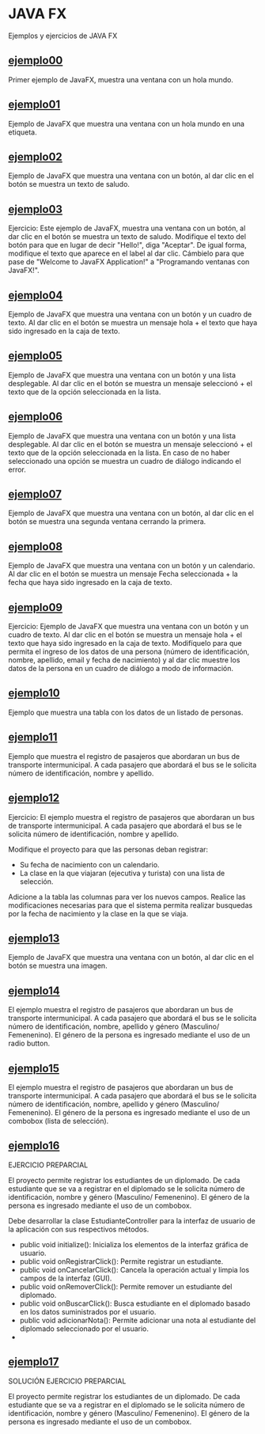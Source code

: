 # JAVA FX

Ejemplos y ejercicios de JAVA FX

## [ejemplo00](./ejemplo00)

Primer ejemplo de JavaFX, muestra una ventana con un hola mundo.

## [ejemplo01](./ejemplo01)

Ejemplo de JavaFX que muestra una ventana con un hola mundo en una etiqueta.

## [ejemplo02](./ejemplo02)

Ejemplo de JavaFX que muestra una ventana con un botón, al dar clic en el botón se muestra un texto de saludo.

## [ejemplo03](./ejemplo03)

Ejercicio: Este ejemplo de JavaFX, muestra una ventana con un botón, al dar clic en el botón se muestra un texto de saludo.
Modifique el texto del botón para que en lugar de decir "Hello!", diga "Aceptar". De igual forma, modifique el texto que aparece en el label al dar clic.
Cámbielo para que pase de "Welcome to JavaFX Application!" a "Programando ventanas con JavaFX!".

## [ejemplo04](./ejemplo04)

Ejemplo de JavaFX que muestra una ventana con un botón y un cuadro de texto. Al dar clic en el botón se muestra un mensaje hola + el texto que haya sido ingresado en la caja de texto.

## [ejemplo05](./ejemplo05)

Ejemplo de JavaFX que muestra una ventana con un botón y una lista desplegable. Al dar clic en el botón se muestra un mensaje seleccionó + el texto que de la opción seleccionada en la lista.

## [ejemplo06](./ejemplo06)

Ejemplo de JavaFX que muestra una ventana con un botón y una lista desplegable. Al dar clic en el botón se muestra un mensaje seleccionó + el texto que de la opción seleccionada en la lista.
En caso de no haber seleccionado una opción se muestra un cuadro de diálogo indicando el error.

## [ejemplo07](./ejemplo07)

Ejemplo de JavaFX que muestra una ventana con un botón, al dar clic en el botón se muestra una segunda ventana cerrando la primera.

## [ejemplo08](./ejemplo08)

Ejemplo de JavaFX que muestra una ventana con un botón y un calendario. Al dar clic en el botón se muestra un mensaje Fecha seleccionada + la fecha que haya sido ingresado en la caja de texto.

## [ejemplo09](./ejemplo09)

Ejercicio: Ejemplo de JavaFX que muestra una ventana con un botón y un cuadro de texto. Al dar clic en el botón se muestra un mensaje hola + el texto que haya sido ingresado en la caja de texto.
Modifíquelo para que permita el ingreso de los datos de una persona (número de identificación, nombre, apellido, email y fecha de nacimiento) y al dar clic muestre los datos de la persona en un cuadro de diálogo a modo de información.

## [ejemplo10](./ejemplo10)

Ejemplo que muestra una tabla con los datos de un listado de personas.

## [ejemplo11](./ejemplo11)

Ejemplo que muestra el registro de pasajeros que abordaran un bus de transporte intermunicipal.
A cada pasajero que abordará el bus se le solicita número de identificación, nombre y apellido.

## [ejemplo12](./ejemplo12)

Ejercicio: El ejemplo muestra el registro de pasajeros que abordaran un bus de transporte intermunicipal.
A cada pasajero que abordará el bus se le solicita número de identificación, nombre y apellido.

Modifique el proyecto para que las personas deban registrar:
- Su fecha de nacimiento con un calendario.
- La clase en la que viajaran (ejecutiva y turista) con una lista de selección.

Adicione a la tabla las columnas para ver los nuevos campos.
Realice las modificaciones necesarias para que el sistema permita realizar busquedas por la fecha de nacimiento y la clase en la que se viaja.


## [ejemplo13](./ejemplo13)

Ejemplo de JavaFX que muestra una ventana con un botón, al dar clic en el botón se muestra una imagen.


## [ejemplo14](./ejemplo14)

El ejemplo muestra el registro de pasajeros que abordaran un bus de transporte intermunicipal.
A cada pasajero que abordará el bus se le solicita número de identificación, nombre, apellido y género (Masculino/ Femenenino).
El género de la persona es ingresado mediante el uso de un radio button.

## [ejemplo15](./ejemplo15)

El ejemplo muestra el registro de pasajeros que abordaran un bus de transporte intermunicipal.
A cada pasajero que abordará el bus se le solicita número de identificación, nombre, apellido y género (Masculino/ Femenenino).
El género de la persona es ingresado mediante el uso de un combobox (lista de selección).

## [ejemplo16](./ejemplo16)

EJERCICIO PREPARCIAL

El proyecto permite registrar los estudiantes de un diplomado. De cada estudiante que se va a registrar en el diplomado se le solicita número de identificación, nombre y género (Masculino/ Femenenino).
El género de la persona es ingresado mediante el uso de un combobox.

Debe desarrollar la clase EstudianteController para la interfaz de usuario de la aplicación con sus respectivos métodos.


- public void initialize(): Inicializa los elementos de la interfaz gráfica de usuario.
- public void onRegistrarClick(): Permite registrar un estudiante.
- public void onCancelarClick(): Cancela la operación actual y limpia los campos de la interfaz (GUI).
- public void onRemoverClick(): Permite remover un estudiante del diplomado.
- public void onBuscarClick(): Busca estudiante en el diplomado basado en los datos suministrados por el usuario.
- public void adicionarNota(): Permite adicionar una nota al estudiante del diplomado seleccionado por el usuario.
-
## [ejemplo17](./ejemplo17)

SOLUCIÓN EJERCICIO PREPARCIAL

El proyecto permite registrar los estudiantes de un diplomado. De cada estudiante que se va a registrar en el diplomado se le solicita número de identificación, nombre y género (Masculino/ Femenenino).
El género de la persona es ingresado mediante el uso de un combobox.

